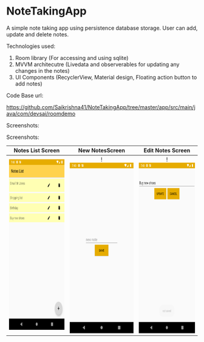 # NoteTakingApp


A simple note taking app using persistence database storage. User can add, update and delete notes.


Technologies used:

1. Room library (For accessing and using sqlite)
2. MVVM architecutre (Livedata and observerables for updating any changes in the notes)
3. UI Components (RecyclerView, Material design, Floating action button to add notes)

Code Base url:

https://github.com/Saikrishna41/NoteTakingApp/tree/master/app/src/main/java/com/devsai/roomdemo

Screenshots:

Screenshots:

Notes List Screen           |  New NotesScreen        | Edit Notes Screen  
:-------------------------:|:-------------------------: |:-------------------------:
<img src = "https://raw.githubusercontent.com/Saikrishna41/MVVM/master/images/Screenshot_1579139006.png" width="250" height="450"/>  |  !<img src = "https://raw.githubusercontent.com/Saikrishna41/MVVM/master/images/Screenshot_1579139013.png" width="250" height="450"/>|  !<img src = "https://raw.githubusercontent.com/Saikrishna41/MVVM/master/images/Screenshot_1579139026.png" width="250" height="450"/>
